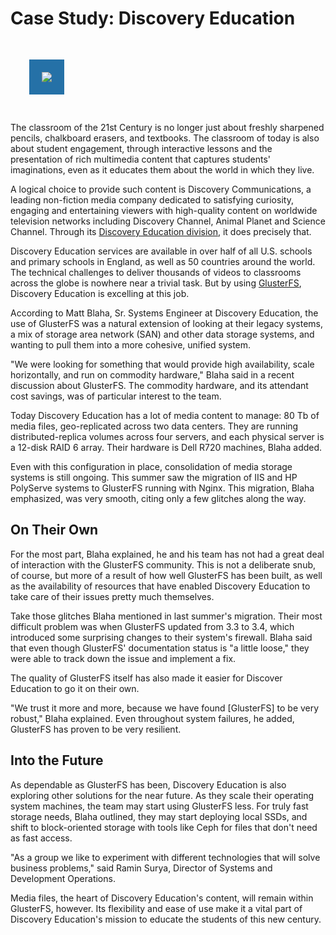 # Case Study: Discovery Education

<img src="/cases/discovery-education.png" style="background: rgba(14,98,158, 0.9); padding: 20px; margin: 30px" class="pull-right img-responsive img-rounded">

The classroom of the 21st Century is no longer just about freshly sharpened pencils, chalkboard erasers, and textbooks. The classroom of today is also about student engagement, through interactive lessons and the presentation of rich multimedia content that captures students' imaginations, even as it educates them about the world in which they live.

A logical choice to provide such content is Discovery Communications, a leading non-fiction media company dedicated to satisfying curiosity, engaging and entertaining viewers with high-quality content on worldwide television networks including Discovery Channel, Animal Planet and Science Channel. Through its [Discovery Education division](http://www.discoveryeducation.com/who-we-are/about-discovery-education.cfm), it does precisely that.

Discovery Education services are available in over half of all U.S. schools and primary schools in England, as well as 50 countries around the world. The technical challenges to deliver thousands of videos to classrooms across the globe is nowhere near a trivial task. But by using [GlusterFS](http://www.gluster.org/), Discovery Education is excelling at this job.

According to Matt Blaha, Sr. Systems Engineer at Discovery Education, the use of GlusterFS was a natural extension of looking at their legacy systems, a mix of storage area network (SAN) and other data storage systems, and wanting to pull them into a more cohesive, unified system.

"We were looking for something that would provide high availability, scale horizontally, and run on commodity hardware," Blaha said in a recent discussion about GlusterFS. The commodity hardware, and its attendant cost savings, was of particular interest to the team.

Today Discovery Education has a lot of media content to manage: 80 Tb of media files, geo-replicated across two data centers. They are running distributed-replica volumes across four servers, and each physical server is a 12-disk RAID 6 array. Their hardware is Dell R720 machines, Blaha added.

Even with this configuration in place, consolidation of media storage systems is still ongoing. This summer saw the migration of IIS and HP PolyServe systems to GlusterFS running with Nginx. This migration, Blaha emphasized, was very smooth, citing only a few glitches along the way.

## On Their Own

For the most part, Blaha explained, he and his team has not had a great deal of interaction with the GlusterFS community. This is not a deliberate snub, of course, but more of a result of how well GlusterFS has been built, as well as the availability of resources that have enabled Discovery Education to take care of their issues pretty much themselves.

Take those glitches Blaha mentioned in last summer's migration. Their most difficult problem was when GlusterFS updated from 3.3 to 3.4, which introduced some surprising changes to their system's firewall. Blaha said that even though GlusterFS' documentation status is "a little loose," they were able to track down the issue and implement a fix.

The quality of GlusterFS itself has also made it easier for Discover Education to go it on their own.

"We trust it more and more, because we have found [GlusterFS] to be very robust," Blaha explained. Even throughout system failures, he added, GlusterFS has proven to be very resilient.

## Into the Future

As dependable as GlusterFS has been, Discovery Education is also exploring other solutions for the near future. As they scale their operating system machines, the team may start using GlusterFS less. For truly fast storage needs, Blaha outlined, they may start deploying local SSDs, and shift to block-oriented storage with tools like Ceph for files that don't need as fast access.

"As a group we like to experiment with different technologies that will solve business problems," said Ramin Surya, Director of Systems and Development Operations.

Media files, the heart of Discovery Education's content, will remain within GlusterFS, however. Its flexibility and ease of use make it a vital part of Discovery Education's mission to educate the students of this new century.
